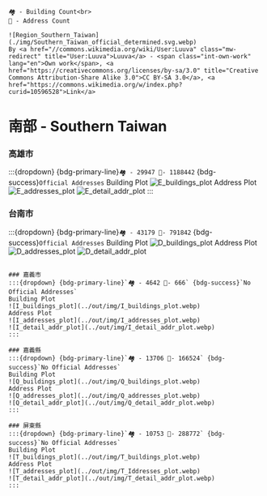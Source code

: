 ```{margin} Description
🏘️ - Building Count<br>
📍 - Address Count 
```

```{margin} Region
![Region_Southern_Taiwan](./img/Southern_Taiwan_official_determined.svg.webp)
By <a href="//commons.wikimedia.org/wiki/User:Luuva" class="mw-redirect" title="User:Luuva">Luuva</a> - <span class="int-own-work" lang="en">Own work</span>, <a href="https://creativecommons.org/licenses/by-sa/3.0" title="Creative Commons Attribution-Share Alike 3.0">CC BY-SA 3.0</a>, <a href="https://commons.wikimedia.org/w/index.php?curid=10596528">Link</a>
```
# 南部 - Southern Taiwan

### 高雄市 
:::{dropdown} {bdg-primary-line}`🏘️ - 29947 📍- 1188442` {bdg-success}`Official Addresses`
Building Plot
![E_buildings_plot](../out/img/E_buildings_plot.webp)
Address Plot
![E_addresses_plot](../out/img/E_addresses_plot.webp)
![E_detail_addr_plot](../out/img/E_detail_addr_plot.webp)
:::

### 台南市 
:::{dropdown} {bdg-primary-line}`🏘️ - 43179 📍- 791842` {bdg-success}`Official Addresses`
Building Plot
![D_buildings_plot](../out/img/D_buildings_plot.webp)
Address Plot
![D_addresses_plot](../out/img/D_addresses_plot.webp)
![D_detail_addr_plot](../out/img/D_detail_addr_plot.webp)
```

### 嘉義市
:::{dropdown} {bdg-primary-line}`🏘️ - 4642 📍- 666` {bdg-success}`No Official Addresses`
Building Plot
![I_buildings_plot](../out/img/I_buildings_plot.webp)
Address Plot
![I_addresses_plot](../out/img/I_addresses_plot.webp)
![I_detail_addr_plot](../out/img/I_detail_addr_plot.webp)
:::

### 嘉義縣
:::{dropdown} {bdg-primary-line}`🏘️ - 13706 📍- 166524` {bdg-success}`No Official Addresses`
Building Plot
![Q_buildings_plot](../out/img/Q_buildings_plot.webp)
Address Plot
![Q_addresses_plot](../out/img/Q_addresses_plot.webp)
![Q_detail_addr_plot](../out/img/Q_detail_addr_plot.webp)
:::

### 屏東縣
:::{dropdown} {bdg-primary-line}`🏘️ - 10753 📍- 288772` {bdg-success}`No Official Addresses`
Building Plot
![T_buildings_plot](../out/img/T_buildings_plot.webp)
Address Plot
![T_addresses_plot](../out/img/T_Iddresses_plot.webp)
![T_detail_addr_plot](../out/img/T_detail_addr_plot.webp)
:::
